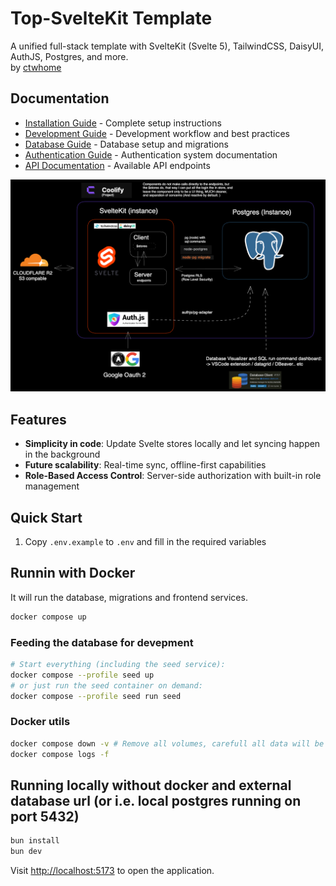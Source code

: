 # Top-SvelteKit Template

A unified full-stack template with SvelteKit (Svelte 5), TailwindCSS, DaisyUI, AuthJS, Postgres, and more.\
by [ctwhome](https://ctwhome.com)


## Documentation
- [Installation Guide](docs/INSTALLATION.md) - Complete setup instructions
- [Development Guide](docs/DEVELOPMENT.md) - Development workflow and best practices
- [Database Guide](docs/DATABASE.md) - Database setup and migrations
- [Authentication Guide](docs/AUTH.md) - Authentication system documentation
- [API Documentation](docs/API.md) - Available API endpoints


![System Architecture](docs/diagram.excalidraw.png)

## Features

- **Simplicity in code**: Update Svelte stores locally and let syncing happen in the background
- **Future scalability**: Real-time sync, offline-first capabilities
- **Role-Based Access Control**: Server-side authorization with built-in role management


## Quick Start
1. Copy `.env.example` to `.env` and fill in the required variables

## Runnin with Docker
It will run the database, migrations and frontend services.
```bash
docker compose up
```
### Feeding the database for devepment
```bash
# Start everything (including the seed service):
docker compose --profile seed up
# or just run the seed container on demand:
docker compose --profile seed run seed
```

### Docker utils
```bash
docker compose down -v # Remove all volumes, carefull all data will be lost.
docker compose logs -f
```


## Running locally without docker and external database url (or i.e. local postgres running on port 5432)
```bash
bun install
bun dev
```

Visit [http://localhost:5173](http://localhost:5173) to open the application.

